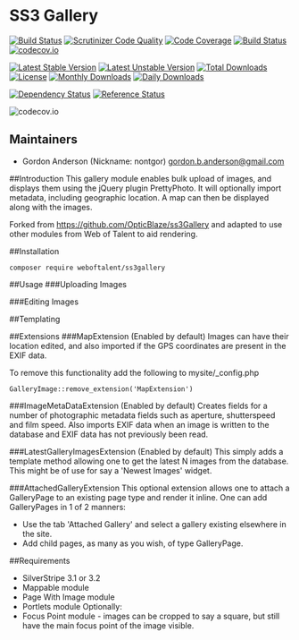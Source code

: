# SS3 Gallery
[![Build Status](https://travis-ci.org/gordonbanderson/ss3gallery.svg?branch=master)](https://travis-ci.org/gordonbanderson/ss3gallery)
[![Scrutinizer Code Quality](https://scrutinizer-ci.com/g/gordonbanderson/ss3gallery/badges/quality-score.png?b=master)](https://scrutinizer-ci.com/g/gordonbanderson/ss3gallery/?branch=master)
[![Code Coverage](https://scrutinizer-ci.com/g/gordonbanderson/ss3gallery/badges/coverage.png?b=master)](https://scrutinizer-ci.com/g/gordonbanderson/ss3gallery/?branch=master)
[![Build Status](https://scrutinizer-ci.com/g/gordonbanderson/ss3gallery/badges/build.png?b=master)](https://scrutinizer-ci.com/g/gordonbanderson/ss3gallery/build-status/master)
[![codecov.io](https://codecov.io/github/gordonbanderson/ss3gallery/coverage.svg?branch=master)](https://codecov.io/github/gordonbanderson/ss3gallery?branch=master)

[![Latest Stable Version](https://poser.pugx.org/weboftalent/ss3gallery/version)](https://packagist.org/packages/weboftalent/ss3gallery)
[![Latest Unstable Version](https://poser.pugx.org/weboftalent/ss3gallery/v/unstable)](//packagist.org/packages/weboftalent/ss3gallery)
[![Total Downloads](https://poser.pugx.org/weboftalent/ss3gallery/downloads)](https://packagist.org/packages/weboftalent/ss3gallery)
[![License](https://poser.pugx.org/weboftalent/ss3gallery/license)](https://packagist.org/packages/weboftalent/ss3gallery)
[![Monthly Downloads](https://poser.pugx.org/weboftalent/ss3gallery/d/monthly)](https://packagist.org/packages/weboftalent/ss3gallery)
[![Daily Downloads](https://poser.pugx.org/weboftalent/ss3gallery/d/daily)](https://packagist.org/packages/weboftalent/ss3gallery)

[![Dependency Status](https://www.versioneye.com/php/weboftalent:ss3gallery/badge.svg)](https://www.versioneye.com/php/weboftalent:ss3gallery)
[![Reference Status](https://www.versioneye.com/php/weboftalent:ss3gallery/reference_badge.svg?style=flat)](https://www.versioneye.com/php/weboftalent:ss3gallery/references)

![codecov.io](https://codecov.io/github/gordonbanderson/ss3gallery/branch.svg?branch=master)

## Maintainers

* Gordon Anderson (Nickname: nontgor)
	<gordon.b.anderson@gmail.com>

##Introduction
This gallery module enables bulk upload of images, and displays them using the
jQuery plugin PrettyPhoto.  It will optionally import metadata, including 
geographic location.  A map can then be displayed along with the images.

Forked from https://github.com/OpticBlaze/ss3Gallery and adapted to use other
modules from Web of Talent to aid rendering.
 
##Installation
```
composer require weboftalent/ss3gallery
```

##Usage
###Uploading Images

###Editing Images

##Templating

##Extensions
###MapExtension (Enabled by default)
Images can have their location edited, and also imported if the GPS coordinates
are present in the EXIF data.

To remove this functionality add the following to mysite/_config.php

```
GalleryImage::remove_extension('MapExtension')
```

###ImageMetaDataExtension (Enabled by default)
Creates fields for a number of photographic metadata fields such as aperture,
shutterspeed and film speed.  Also imports EXIF data when an image is written
to the database and EXIF data has not previously been read.

###LatestGalleryImagesExtension (Enabled by default)
This simply adds a template method allowing one to get the latest N images from
the database.  This might be of use for say a 'Newest Images' widget.

###AttachedGalleryExtension
This optional extension allows one to attach a GalleryPage to an existing page
type and render it inline.  One can add GalleryPages in 1 of 2 manners:
* Use the tab 'Attached Gallery' and select a gallery existing elsewhere in the
site.
* Add child pages, as many as you wish, of type GalleryPage.

##Requirements
* SilverStripe 3.1 or 3.2
* Mappable module
* Page With Image module
* Portlets module
Optionally:
* Focus Point module - images can be cropped to say a square, but still have the
main focus point of the image visible.
